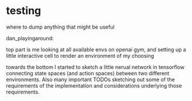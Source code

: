# testing
where to dump anything that might be useful

dan_playingaround:

  top part is me looking at all available envs on openai gym, 
  and setting up a little interactive cell to render an environment of my choosing
  
  towards the bottom I started to sketch a little nerual network in tensorflow connecting
  state spaces (and action spaces) between two different environments. Also many important
  TODOs sketching out some of the requirements of the implementation and considerations underlying
  those requirements. 
